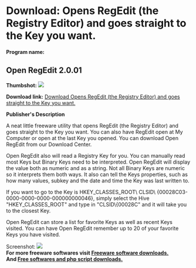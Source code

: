 # Download: Opens RegEdit (the Registry Editor) and goes straight to the Key you want.

**Program name:**

## Open RegEdit 2.0.01

  
**Thumbshot:** ![](http://www.freewarefiles.com/screenshot/openregedit_md.gif)   
  
**Download link:** [Download Opens RegEdit (the Registry Editor) and goes straight to the Key you want.](http://freesoftwares.boysofts.com/Open-RegEdit_program_26864.html)  
  


**Publisher's Description**  
  


A neat little freeware utility that opens RegEdit (the Registry Editor) and goes straight to the Key you want. You can also have RegEdit open at My Computer or open at the last Key you opened. You can download Open RegEdit from our Download Center. 

Open RegEdit also will read a Registry Key for you. You can manually read most Keys but Binary Keys need to be interpreted. Open RegEdit will display the value both as numeric and as a string. Not all Binary Keys are numeric so it interprets them both ways. It also can tell the Keys properties, such as how many values, subkey and the date and time the Key was last written to.

If you want to go to the Key is HKEY_CLASSES_ROOT\ CLSID\ {00028C03-0000-0000-0000-000000000046}, simply select the Hive "HKEY_CLASSES_ROOT\" and type in "CLSID\\{00028C" and it will take you to the closest Key.

Open RegEdit can store a list for favorite Keys as well as recent Keys visited. You can have Open RegEdit remember up to 20 of your favorite Keys you have visited. 

  
  
Screenshot: ![](http://www.freewarefiles.com/screenshot/openregedit.gif)   
**For more freeware softwares visit [Freeware software downloads.](http://freesoftwares.boysofts.com/)**   
**And [Free softwares and php script downloads.](http://www.boysofts.com/)**
